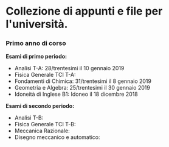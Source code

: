 # Collezione di appunti e file per l'università.
### Primo anno di corso
**Esami di primo periodo:**
  - Analisi T-A:                    28/trentesimi il 10 gennaio 2019
  - Fisica Generale TCI T-A:       
  - Fondamenti di Chimica:          31/trentesimi il 8 gennaio 2019
  - Geometria e Algebra:            25/trentesimi il 30 gennaio 2019
  - Idoneità di Inglese B1:         Idoneo il 18 dicembre 2018
  
**Esami di secondo periodo:**
  - Analisi T-B:                    
  - Fisica Generale TCI T-B:    
  - Meccanica Razionale:         
  - Disegno meccanico e automatico:            
